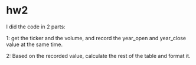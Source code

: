 # hw2
I did the code in 2 parts:

1: get the ticker and the volume, and record the year_open and year_close value at the same time.

2: Based on the recorded value, calculate the rest of the table and format it.







